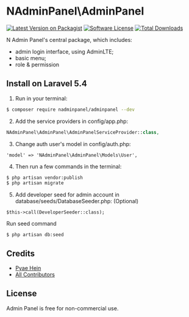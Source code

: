 # NAdminPanel\AdminPanel

[![Latest Version on Packagist][ico-version]][link-packagist]
[![Software License][ico-license]](LICENSE.md)
[![Total Downloads][ico-downloads]][link-downloads]

N Admin Panel's central package, which includes:
- admin login interface, using AdminLTE;
- basic menu;
- role & permission


## Install on Laravel 5.4

1) Run in your terminal:

``` bash
$ composer require nadminpanel/adminpanel --dev
```

2) Add the service providers in config/app.php:
``` php
NAdminPanel\AdminPanel\AdminPanelServiceProvider::class,
```

3) Change auth user's model in config/auth.php:
```
'model' => 'NAdminPanel\AdminPanel\Models\User',
```

4) Then run a few commands in the terminal:
``` bash
$ php artisan vendor:publish
$ php artisan migrate
```

5) Add developer seed for admin account in database/seeds/DatabaseSeeder.php: (Optional)
```
$this->call(DeveloperSeeder::class);
```
Run seed command
```
$ php artisan db:seed
```


## Credits

- [Pyae Hein][link-author]
- [All Contributors][link-contributors]

## License

Admin Panel is free for non-commercial use.

[ico-version]: https://img.shields.io/packagist/v/nadminpanel/adminpanel.svg?style=flat-square
[ico-license]: https://img.shields.io/badge/license-MIT-brightgreen.svg?style=flat-square
[ico-downloads]: https://img.shields.io/packagist/dt/nadminpanel/adminpanel.svg?style=flat-square

[link-packagist]: https://packagist.org/packages/nadminpanel/adminpanel
[link-downloads]: https://packagist.org/packages/nadminpanel/adminpanel
[link-author]: https://github.com/pyaehein
[link-contributors]: ../../contributors
